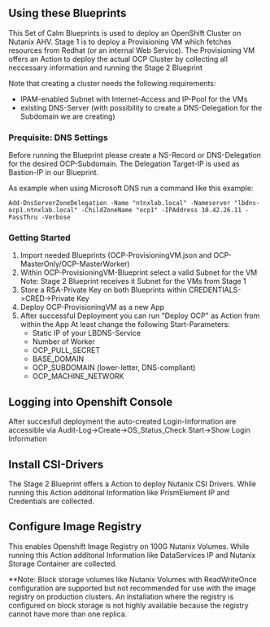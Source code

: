 ## Using these Blueprints
This Set of Calm Blueprints is used to deploy an OpenShift Cluster on Nutanix AHV.
Stage 1 is to deploy a Provisioning VM which fetches resources from Redhat (or an internal Web Service). The Provisioning VM offers an Action to deploy the actual OCP Cluster by collecting all neccessary information and running the Stage 2 Blueprint

Note that creating a cluster needs the following requirements:
  - IPAM-enabled Subnet with Internet-Access and IP-Pool for the VMs
  - existing DNS-Server (with possibility to create a DNS-Delegation for the Subdomain we are creating)

### Prequisite: DNS Settings
Before running the Blueprint please create a NS-Record or DNS-Delegation for the desired OCP-Subdomain. The Delegation Target-IP is used as Bastion-IP in our Blueprint.

As example when using Microsoft DNS run a command like this example:

```
Add-DnsServerZoneDelegation -Name "ntnxlab.local" -Nameserver "lbdns-ocp1.ntnxlab.local" -ChildZoneName "ocp1" -IPAddress 10.42.26.11 -PassThru -Verbose

``` 

### Getting Started
1. Import needed Blueprints (OCP-ProvisioningVM.json and OCP-MasterOnly/OCP-MasterWorker)
2. Within OCP-ProvisioningVM-Blueprint select a valid Subnet for the VM
    Note: Stage 2 Blueprint receives it Subnet for the VMs from Stage 1
3. Store a RSA-Private Key on both Blueprints within CREDENTIALS->CRED->Private Key
4. Deploy OCP-ProvisioningVM as a new App
5. After successful Deployment you can run "Deploy OCP" as Action from within the App
   At least change the following Start-Parameters:
   - Static IP of your LBDNS-Service
   - Number of Worker
   - OCP_PULL_SECRET
   - BASE_DOMAIN
   - OCP_SUBDOMAIN (lower-letter, DNS-compliant)
   - OCP_MACHINE_NETWORK
 
## Logging into Openshift Console
After succesfull deployment the auto-created Login-Information are accessible via Audit-Log->Create->OS_Status_Check Start->Show Login Information

## Install CSI-Drivers
The Stage 2 Blueprint offers a Action to deploy Nutanix CSI Drivers. While running this Action additonal Information like PrismElement IP and Credentials are collected.

## Configure Image Registry
This enables Openshift Image Registry on 100G Nutanix Volumes. While running this Action additonal Information like DataServices IP and Nutanix Storage Container are collected.

  **Note: Block storage volumes like Nutanix Volumes with ReadWriteOnce configuration are supported but not recommended for use with the image registry on production clusters. An installation where the registry is configured on block storage is not highly available because the registry cannot have more than one replica.

